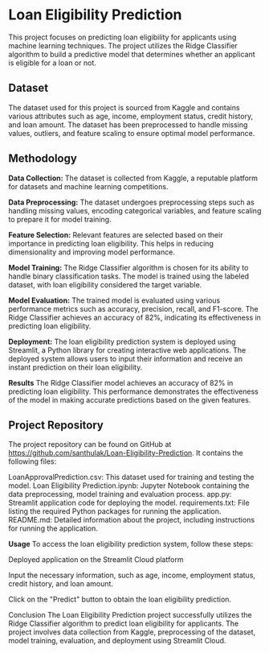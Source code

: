 # Loan Eligibility Prediction
This project focuses on predicting loan eligibility for applicants using machine learning techniques. The project utilizes the Ridge Classifier algorithm to build a predictive model that determines whether an applicant is eligible for a loan or not.

## Dataset
The dataset used for this project is sourced from Kaggle and contains various attributes such as age, income, employment status, credit history, and loan amount. The dataset has been preprocessed to handle missing values, outliers, and feature scaling to ensure optimal model performance.

## Methodology
**Data Collection:** The dataset is collected from Kaggle, a reputable platform for datasets and machine learning competitions.

**Data Preprocessing:** The dataset undergoes preprocessing steps such as handling missing values, encoding categorical variables, and feature scaling to prepare it for model training.

**Feature Selection:** Relevant features are selected based on their importance in predicting loan eligibility. This helps in reducing dimensionality and improving model performance.

**Model Training:** The Ridge Classifier algorithm is chosen for its ability to handle binary classification tasks. The model is trained using the labeled dataset, with loan eligibility considered the target variable.

**Model Evaluation:** The trained model is evaluated using various performance metrics such as accuracy, precision, recall, and F1-score. The Ridge Classifier achieves an accuracy of 82%, indicating its effectiveness in predicting loan eligibility.

**Deployment:** The loan eligibility prediction system is deployed using Streamlit, a Python library for creating interactive web applications. The deployed system allows users to input their information and receive an instant prediction on their loan eligibility. 

**Results**
The Ridge Classifier model achieves an accuracy of 82% in predicting loan eligibility. This performance demonstrates the effectiveness of the model in making accurate predictions based on the given features.

## Project Repository 
The project repository can be found on GitHub at https://github.com/santhulak/Loan-Eligibility-Prediction. It contains the following files:

LoanApprovalPrediction.csv: This dataset used for training and testing the model.
Loan Eligibility Prediction.ipynb: Jupyter Notebook containing the data preprocessing, model training and evaluation process.
app.py: Streamlit application code for deploying the model.
requirements.txt: File listing the required Python packages for running the application.
README.md: Detailed information about the project, including instructions for running the application.

**Usage**
To access the loan eligibility prediction system, follow these steps:

Deployed application on the Streamlit Cloud platform

Input the necessary information, such as age, income, employment status, credit history, and loan amount.

Click on the "Predict" button to obtain the loan eligibility prediction.

Conclusion
The Loan Eligibility Prediction project successfully utilizes the Ridge Classifier algorithm to predict loan eligibility for applicants. The project involves data collection from Kaggle, preprocessing of the dataset, model training, evaluation, and deployment using Streamlit Cloud.
